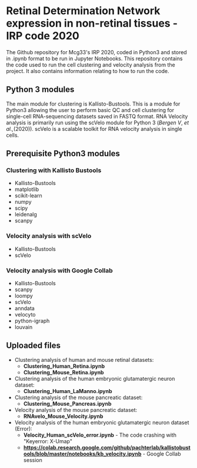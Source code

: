 # Retinal Determination Network expression in non-retinal tissues - IRP code 2020
The Github repository for Mcg33's IRP 2020, coded in Python3 and stored in .ipynb format to be run in Jupyter Notebooks. This repository contains the code used to run the cell clustering and velocity analysis from the project. It also contains information relating to how to run the code. 
## Python 3 modules
The main module for clustering is Kallisto-Bustools. This is a module for Python3 allowing the user to perform basic QC and cell clustering for single-cell RNA-sequencing datasets saved in FASTQ format. RNA Velocity analysis is primarily run using the scVelo module for Python 3 (*Bergen V*, *et al.,*(2020)). scVelo is a scalable toolkit for RNA velocity analysis in single cells.    
## Prerequisite Python3 modules
### Clustering with Kallisto Bustools
* Kallisto-Bustools
* matplotlib
* scikit-learn
* numpy
* scipy
* leidenalg
* scanpy  
### Velocity analysis with scVelo
* Kallisto-Bustools
* scVelo  
### Velocity analysis with Google Collab
* Kallisto-Bustools
* scanpy
* loompy
* scVelo
* anndata
* velocyto
* python-igraph
* louvain  
## Uploaded files
* Clustering analysis of human and mouse retinal datasets:
  * **Clustering_Human_Retina.ipynb**
  * **Clustering_Mouse_Retina.ipynb**
* Clustering analysis of the human embryonic glutamatergic neuron dataset:
  * **Clustering_Human_LaManno.ipynb**
* Clustering analysis of the mouse pancreatic dataset:
  * **Clustering_Mouse_Pancreas.ipynb**  
* Velocity analysis of the mouse pancreatic dataset:
  * **RNAvelo_Mouse_Velocity.ipynb**  
* Velocity analysis of the human embryonic glutamatergic neuron dataset (Error):
  * **Velocity_Human_scVelo_error.ipynb** - The code crashing with "Keyerror: X-Umap"
  * **https://colab.research.google.com/github/pachterlab/kallistobustools/blob/master/notebooks/kb_velocity.ipynb** - Google Collab session
